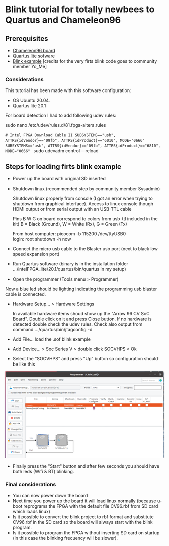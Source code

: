 # Blink tutorial for totally newbees to Quartus and Chameleon96
## Prerequisites
* [Chameleon96 board](https://www.96boards.org/product/chameleon96/)
* [Quartus lite sofware](https://fpgasoftware.intel.com/?edition=lite)
* [Blink example](./CV_96_blink_Yo_Me.sof) [credits for the very firts blink code goes to community member Yo_Me]

### Considerations
This tutorial has been made with this software configuration: 
  - OS Ubuntu 20.04. 
  - Quartus lite 20.1
 
For board detection I had to add following udev rules:

sudo nano /etc/udev/rules.d/81.fpga-altera.rules

`# Intel FPGA Download Cable II
  SUBSYSTEMS=="usb", ATTRS{idVendor}=="09fb", ATTRS{idProduct}=="6010", MODE="0666"
  SUBSYSTEMS=="usb", ATTRS{idVendor}=="09fb", ATTRS{idProduct}=="6810", MODE="0666"
  `
sudo udevadm control --reload

## Steps for loading firts blink example

* Power up the board with original SD inserted

* Shutdown linux (recommended step by community member Sysadmin)

  Shutdown linux properly from console (I got an error when trying to shutdown from graphical interface). 
  Access to linux console though HDMI output or from serial output with an USB-TTL cable 
  
    Pins B W G on board correspond to colors from usb-ttl included in the kit)
	  B = Black (Ground), 	W = White (Rx), 	G = Green (Tx)
	  
    From host computer:
    picocom -b 115200 /dev/ttyUSB0   
      login: root
      shutdown -h now

* Connect the micro usb cable to the Blaster usb port (next to black low speed expansion port)

* Run Quartus software  (binary is in the installation folder .../intelFPGA_lite/20.1/quartus/bin/quartus   in my setup)

* Open the programmer (Tools menu > Programmer)

Now a blue led should be lighting indicating the programming usb blaster cable is connected.

* Hardware Setup... > Hardware Settings

  In available hardware items shoud show up the "Arrow 96 CV SoC Board". Double click on it and press Close button.
  If no hardware is detected double check the udev rules.
  Check also output from command .../quartus/bin/jtagconfig -d

* Add File...   load the .sof blink example

* Add Device... > Soc Series V > double click SOCVHPS > Ok

* Select the "SOCVHPS" and press "Up" button so configuration should be like this

![Programmer configuration](./programmer-config.png)

* Finally press the "Start" button and after few seconds you should have both leds (Wifi & BT) blinking.

### Final considerations

* You can now power down the board
* Next time you power up the board it will load linux normally (because u-boot reprograms the FPGA with the default file CV96.rbf from SD card which loads linux)
* Is it possible to convert the blink project to rbf format and substitute CV96.rbf in the SD card so the board will always start with the blink program.
* Is it possible to program the FPGA without inserting SD card on startup (in this case the blinking frecuency will be slower).
